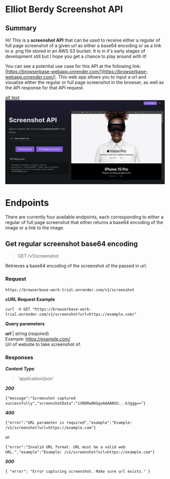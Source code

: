 # Elliot Berdy Screenshot API

## Summary

Hi! This is a **screenshot API** that can be used to receive either a regular of full page screenshot of a given url as either a base64 encoding or as a link to a .png file stored in an AWS S3 bucket. It is in it's early stages of development still but I hope you get a chance to play around with it!

You can see a potential use case for this API at the following link: [https://browserbase-webapp.onrender.com/](https://browserbase-webapp.onrender.com/). This web app allows you to input a url and visualize either the regular or full page screenshot in the browser, as well as the API response for that API request.

[alt text](screenshot_api_webapp.png)
![Image](screenshot_api_webapp.png)

# Endpoints

There are currently four available endpoints, each corresponding to either a regular of full page screenshot that either returns a base64 encoding of the image or a link to the image.

## Get regular screenshot base64 encoding

> GET /v1/screenshot

Retrieves a base64 encoding of the screenshot of the passed in url.

### Request

    https://browserbase-work-trial.onrender.com/v1/screenshot

**cURL Request Example**

    curl -X GET "https://browserbase-work-trial.onrender.com/v1/screenshot?url=https://example.com/"

**Query parameters**

**_url_** | string (_required_)  
Example: https://example.com/  
Url of website to take screenshot of.

### Responses

**_Content Type_**

> 'application/json'

**_200_**

    {"message":"Screenshot captured successfully","screenshotData":"iVBORw0KGgoAAAANSU...kJggg=="}

**_400_**

    {"error":"URL parameter is required","example":"Example: /v1/screenshot?url=https://example.com"}

or

    {"error":"Invalid URL format. URL must be a valid web URL.","example":"Example: /v1/screenshot?url=https://example.com"}

**_500_**

    { "error": "Error capturing screenshot. Make sure url exists." }
